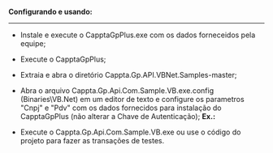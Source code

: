 **Configurando e usando:**

------------------------------------------------------------

- Instale e execute o CapptaGpPlus.exe com os dados forneceidos pela equipe;

- Execute o CapptaGpPlus;

- Extraia e abra o diretório Cappta.Gp.API.VBNet.Samples-master;

- Abra o arquivo Cappta.Gp.Api.Com.Sample.VB.exe.config (Binaries\VB.Net) em um editor de texto e configure os parametros "Cnpj" e "Pdv" com os dados fornecidos para instalação do CapptaGpPlus (não alterar a Chave de Autenticação); 
**Ex.:**
    <add key="ChaveAutenticacao" value="795180024C04479982560F61B3C2C06E" />
    <add key="Cnpj" value="00000000000000" />
    <add key="Pdv" value="14" />

- Execute o Cappta.Gp.Api.Com.Sample.VB.exe ou use o código do projeto para fazer as transações de testes.
